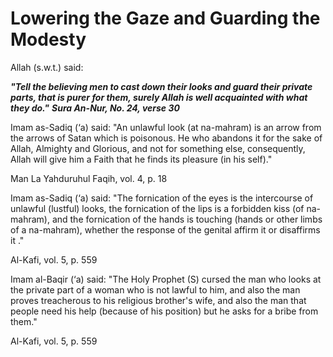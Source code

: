 Lowering the Gaze and Guarding the Modesty
==========================================

Allah (s.w.t.) said:

***"Tell the believing men to cast down their looks and guard their
private parts, that is purer for them, surely Allah is well acquainted
with what they do."*** ***Sura An-Nur, No. 24, verse 30***

Imam as-Sadiq (‘a) said: "An unlawful look (at na-mahram) is an arrow
from the arrows of Satan which is poisonous. He who abandons it for the
sake of Allah, Almighty and Glorious, and not for something else,
consequently, Allah will give him a Faith that he finds its pleasure (in
his self)."

Man La Yahduruhul Faqih, vol. 4, p. 18

Imam as-Sadiq (‘a) said: "The fornication of the eyes is the intercourse
of unlawful (lustful) looks, the fornication of the lips is a forbidden
kiss (of na-mahram), and the fornication of the hands is touching (hands
or other limbs of a na-mahram), whether the response of the genital
affirm it or disaffirms it ."

Al-Kafi, vol. 5, p. 559

Imam al-Baqir (‘a) said: "The Holy Prophet (S) cursed the man who looks
at the private part of a woman who is not lawful to him, and also the
man proves treacherous to his religious brother's wife, and also the man
that people need his help (because of his position) but he asks for a
bribe from them."

Al-Kafi, vol. 5, p. 559


